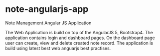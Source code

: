 # note-angularjs-app
Note Management Angular JS Application

The Web Application is build on top of the AngularJS 5, Bootstrap4. The application contains login and dashboard pages. On the dashboard page user can create, view and delete created note record.
The application is build using latest best web anguarjs best practises. 
